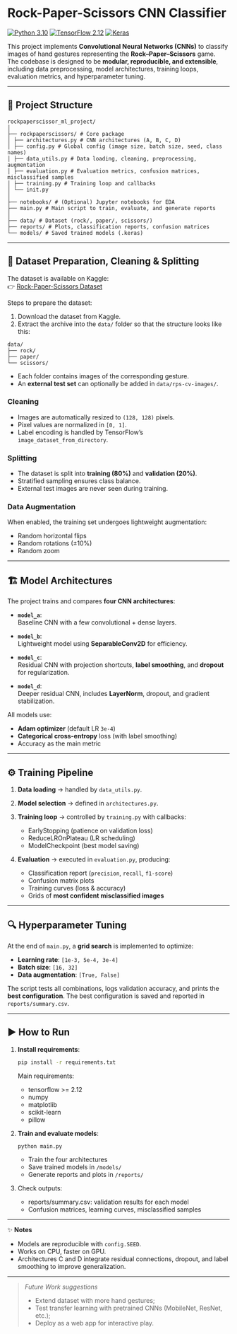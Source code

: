 # Rock-Paper-Scissors CNN Classifier 

[![Python 3.10](https://img.shields.io/badge/python-3.10-blue.svg)](https://www.python.org/downloads/release/python-3100/)
[![TensorFlow 2.12](https://img.shields.io/badge/TensorFlow-2.12-FF6F00?logo=tensorflow)](https://www.tensorflow.org/)
[![Keras](https://img.shields.io/badge/Keras-Deep%20Learning-D00000?logo=keras)](https://keras.io/)

This project implements **Convolutional Neural Networks (CNNs)** to classify images of hand gestures representing the **Rock–Paper–Scissors** game.  
The codebase is designed to be **modular, reproducible, and extensible**, including data preprocessing, model architectures, training loops, evaluation metrics, and hyperparameter tuning.

---
## 📂 Project Structure
```
rockpaperscissor_ml_project/
│
├── rockpaperscissors/ # Core package
│ ├── architectures.py # CNN architectures (A, B, C, D)
│ ├── config.py # Global config (image size, batch size, seed, class names)
│ ├── data_utils.py # Data loading, cleaning, preprocessing, augmentation
│ ├── evaluation.py # Evaluation metrics, confusion matrices, misclassified samples
│ ├── training.py # Training loop and callbacks
│ └── init.py
│
├── notebooks/ # (Optional) Jupyter notebooks for EDA
├── main.py # Main script to train, evaluate, and generate reports
│
├── data/ # Dataset (rock/, paper/, scissors/)
├── reports/ # Plots, classification reports, confusion matrices
└── models/ # Saved trained models (.keras)
```

---
## 🧹 Dataset Preparation, Cleaning & Splitting

The dataset is available on Kaggle:  
👉 [Rock-Paper-Scissors Dataset](https://www.kaggle.com/datasets/drgfreeman/rockpaperscissors)

Steps to prepare the dataset:
1. Download the dataset from Kaggle.  
2. Extract the archive into the `data/` folder so that the structure looks like this:  
```
data/
├── rock/
├── paper/
└── scissors/
```

- Each folder contains images of the corresponding gesture.  
- An **external test set** can optionally be added in `data/rps-cv-images/`.

### Cleaning
- Images are automatically resized to `(128, 128)` pixels.  
- Pixel values are normalized in `[0, 1]`.  
- Label encoding is handled by TensorFlow’s `image_dataset_from_directory`.

### Splitting
- The dataset is split into **training (80%)** and **validation (20%)**.  
- Stratified sampling ensures class balance.  
- External test images are never seen during training.

### Data Augmentation
When enabled, the training set undergoes lightweight augmentation:
- Random horizontal flips  
- Random rotations (±10%)  
- Random zoom  

---

## 🏗️ Model Architectures

The project trains and compares **four CNN architectures**:

- **`model_a`**:  
  Baseline CNN with a few convolutional + dense layers.  

- **`model_b`**:  
  Lightweight model using **SeparableConv2D** for efficiency.  

- **`model_c`**:  
  Residual CNN with projection shortcuts, **label smoothing**, and **dropout** for regularization.  

- **`model_d`**:  
  Deeper residual CNN, includes **LayerNorm**, dropout, and gradient stabilization.  

All models use:
- **Adam optimizer** (default LR `3e-4`)  
- **Categorical cross-entropy** loss (with label smoothing)  
- Accuracy as the main metric  

---

## ⚙️ Training Pipeline

1. **Data loading** → handled by `data_utils.py`.  
2. **Model selection** → defined in `architectures.py`.  
3. **Training loop** → controlled by `training.py` with callbacks:
   - EarlyStopping (patience on validation loss)  
   - ReduceLROnPlateau (LR scheduling)  
   - ModelCheckpoint (best model saving)  

4. **Evaluation** → executed in `evaluation.py`, producing:
   - Classification report (`precision`, `recall`, `f1-score`)  
   - Confusion matrix plots  
   - Training curves (loss & accuracy)  
   - Grids of **most confident misclassified images**  

---

## 🔍 Hyperparameter Tuning

At the end of `main.py`, a **grid search** is implemented to optimize:
- **Learning rate**: `[1e-3, 5e-4, 3e-4]`  
- **Batch size**: `[16, 32]`  
- **Data augmentation**: `[True, False]`  

The script tests all combinations, logs validation accuracy, and prints the **best configuration**.
The best configuration is saved and reported in `reports/summary.csv`.

---

## ▶️ How to Run

1. **Install requirements**:

    ```bash
    pip install -r requirements.txt
    ```
   Main requirements:
    - tensorflow >= 2.12 
    - numpy 
    - matplotlib 
    - scikit-learn 
    - pillow

2. **Train and evaluate models**:

    ```bash
    python main.py
    ```
   - Train the four architectures 
   - Save trained models in ```/models/``` 
   - Generate reports and plots in ```/reports/```

3. Check outputs:
   - reports/summary.csv: validation results for each model 
   - Confusion matrices, learning curves, misclassified samples

--- 
✨ **Notes**

- Models are reproducible with ```config.SEED```. 
- Works on CPU, faster on GPU. 
- Architectures C and D integrate residual connections, dropout, and label smoothing to improve generalization.

-----
> *Future Work suggestions*
> - Extend dataset with more hand gestures;
> - Test transfer learning with pretrained CNNs (MobileNet, ResNet, etc.);
> - Deploy as a web app for interactive play.